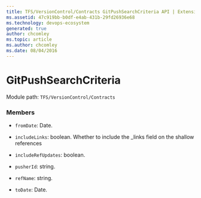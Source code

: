 ```yaml
---
title: TFS/VersionControl/Contracts GitPushSearchCriteria API | Extensions for Azure DevOps Services
ms.assetid: 47c919bb-b0df-e4ab-431b-29fd26936e68
ms.technology: devops-ecosystem
generated: true
author: chcomley
ms.topic: article
ms.author: chcomley
ms.date: 08/04/2016
---
```


# GitPushSearchCriteria

Module path: `TFS/VersionControl/Contracts`

### Members

- `fromDate`: Date.

- `includeLinks`: boolean. Whether to include the \_links field on the shallow references

- `includeRefUpdates`: boolean.

- `pusherId`: string.

- `refName`: string.

- `toDate`: Date.

